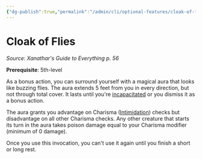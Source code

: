 ```yaml
---
{"dg-publish":true,"permalink":"/admin/cli/optional-features/cloak-of-flies-xge/","tags":["compendium/src/5e/xge","optional-feature/ei"],"updated":"2025-01-11T15:32:21.788+00:00"}
---
```


# Cloak of Flies
*Source: Xanathar's Guide to Everything p. 56*  

**Prerequisite**: 5th-level

As a bonus action, you can surround yourself with a magical aura that looks like buzzing flies. The aura extends 5 feet from you in every direction, but not through total cover. It lasts until you're [incapacitated](/3-Mechanics/CLI/rules/conditions.md#incapacitated) or you dismiss it as a bonus action.

The aura grants you advantage on Charisma ([Intimidation](/3-Mechanics/CLI/rules/skills.md#Intimidation)) checks but disadvantage on all other Charisma checks. Any other creature that starts its turn in the aura takes poison damage equal to your Charisma modifier (minimum of 0 damage).

Once you use this invocation, you can't use it again until you finish a short or long rest.